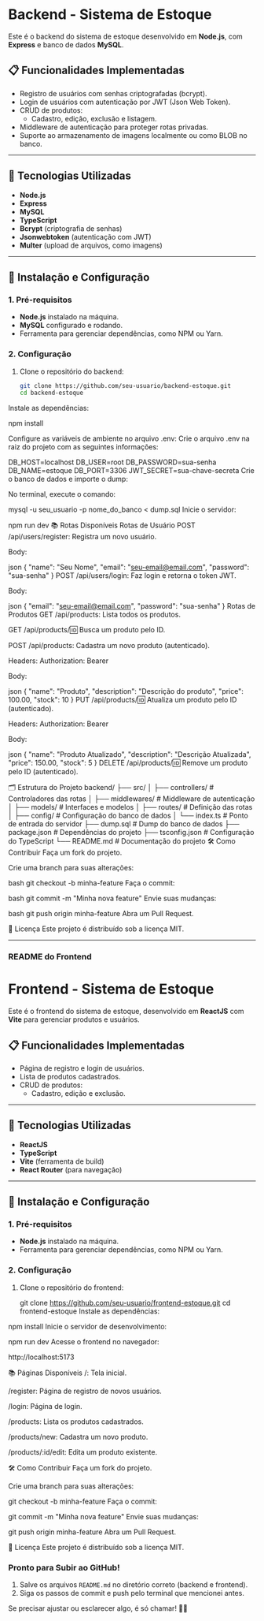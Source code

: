 # Backend - Sistema de Estoque

Este é o backend do sistema de estoque desenvolvido em **Node.js**, com **Express** e banco de dados **MySQL**.

## 📋 Funcionalidades Implementadas
- Registro de usuários com senhas criptografadas (bcrypt).
- Login de usuários com autenticação por JWT (Json Web Token).
- CRUD de produtos:
  - Cadastro, edição, exclusão e listagem.
- Middleware de autenticação para proteger rotas privadas.
- Suporte ao armazenamento de imagens localmente ou como BLOB no banco.

---

## 🚀 Tecnologias Utilizadas
- **Node.js**
- **Express**
- **MySQL**
- **TypeScript**
- **Bcrypt** (criptografia de senhas)
- **Jsonwebtoken** (autenticação com JWT)
- **Multer** (upload de arquivos, como imagens)

---

## 🔧 Instalação e Configuração

### **1. Pré-requisitos**
- **Node.js** instalado na máquina.
- **MySQL** configurado e rodando.
- Ferramenta para gerenciar dependências, como NPM ou Yarn.

### **2. Configuração**
1. Clone o repositório do backend:
   ```bash
   git clone https://github.com/seu-usuario/backend-estoque.git
   cd backend-estoque

Instale as dependências:

npm install

Configure as variáveis de ambiente no arquivo .env: Crie o arquivo .env na raiz do projeto com as seguintes informações:

DB_HOST=localhost
DB_USER=root
DB_PASSWORD=sua-senha
DB_NAME=estoque
DB_PORT=3306
JWT_SECRET=sua-chave-secreta
Crie o banco de dados e importe o dump:

No terminal, execute o comando:


mysql -u seu_usuario -p nome_do_banco < dump.sql
Inicie o servidor:


npm run dev
📚 Rotas Disponíveis
Rotas de Usuário
POST /api/users/register: Registra um novo usuário.

Body:

json
{
  "name": "Seu Nome",
  "email": "seu-email@email.com",
  "password": "sua-senha"
}
POST /api/users/login: Faz login e retorna o token JWT.

Body:

json
{
  "email": "seu-email@email.com",
  "password": "sua-senha"
}
Rotas de Produtos
GET /api/products: Lista todos os produtos.

GET /api/products/:id: Busca um produto pelo ID.

POST /api/products: Cadastra um novo produto (autenticado).

Headers: Authorization: Bearer <token>

Body:

json
{
  "name": "Produto",
  "description": "Descrição do produto",
  "price": 100.00,
  "stock": 10
}
PUT /api/products/:id: Atualiza um produto pelo ID (autenticado).

Headers: Authorization: Bearer <token>

Body:

json
{
  "name": "Produto Atualizado",
  "description": "Descrição Atualizada",
  "price": 150.00,
  "stock": 5
}
DELETE /api/products/:id: Remove um produto pelo ID (autenticado).

🗂 Estrutura do Projeto
backend/
├── src/
│   ├── controllers/       # Controladores das rotas
│   ├── middlewares/       # Middleware de autenticação
│   ├── models/            # Interfaces e modelos
│   ├── routes/            # Definição das rotas
│   ├── config/            # Configuração do banco de dados
│   └── index.ts           # Ponto de entrada do servidor
├── dump.sql               # Dump do banco de dados
├── package.json           # Dependências do projeto
├── tsconfig.json          # Configuração do TypeScript
└── README.md              # Documentação do projeto
🛠 Como Contribuir
Faça um fork do projeto.

Crie uma branch para suas alterações:

bash
git checkout -b minha-feature
Faça o commit:

bash
git commit -m "Minha nova feature"
Envie suas mudanças:

bash
git push origin minha-feature
Abra um Pull Request.

📝 Licença
Este projeto é distribuído sob a licença MIT.


---

### **README do Frontend**

# Frontend - Sistema de Estoque

Este é o frontend do sistema de estoque, desenvolvido em **ReactJS** com **Vite** para gerenciar produtos e usuários.

## 📋 Funcionalidades Implementadas
- Página de registro e login de usuários.
- Lista de produtos cadastrados.
- CRUD de produtos:
  - Cadastro, edição e exclusão.

---

## 🚀 Tecnologias Utilizadas
- **ReactJS**
- **TypeScript**
- **Vite** (ferramenta de build)
- **React Router** (para navegação)

---

## 🔧 Instalação e Configuração

### **1. Pré-requisitos**
- **Node.js** instalado na máquina.
- Ferramenta para gerenciar dependências, como NPM ou Yarn.

### **2. Configuração**
1. Clone o repositório do frontend:
   
   git clone https://github.com/seu-usuario/frontend-estoque.git
   cd frontend-estoque
Instale as dependências:

npm install
Inicie o servidor de desenvolvimento:

npm run dev
Acesse o frontend no navegador:

http://localhost:5173

📚 Páginas Disponíveis
/: Tela inicial.

/register: Página de registro de novos usuários.

/login: Página de login.

/products: Lista os produtos cadastrados.

/products/new: Cadastra um novo produto.

/products/:id/edit: Edita um produto existente.

🛠 Como Contribuir
Faça um fork do projeto.

Crie uma branch para suas alterações:

git checkout -b minha-feature
Faça o commit:

git commit -m "Minha nova feature"
Envie suas mudanças:

git push origin minha-feature
Abra um Pull Request.

📝 Licença
Este projeto é distribuído sob a licença MIT.


### **Pronto para Subir ao GitHub!**
1. Salve os arquivos `README.md` no diretório correto (backend e frontend).
2. Siga os passos de commit e push pelo terminal que mencionei antes.

Se precisar ajustar ou esclarecer algo, é só chamar! 🚀✨

